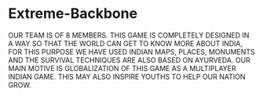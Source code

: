 # Extreme-Backbone
OUR TEAM IS OF 8 MEMBERS. THIS GAME IS COMPLETELY DESIGNED IN A WAY SO THAT THE WORLD CAN GET TO KNOW MORE ABOUT INDIA, FOR THIS PURPOSE WE HAVE USED INDIAN MAPS, PLACES, MONUMENTS AND THE SURVIVAL TECHNIQUES ARE ALSO BASED ON AYURVEDA.  OUR MAIN MOTIVE IS GLOBALIZATION OF THIS GAME AS A MULTIPLAYER INDIAN GAME. THIS MAY ALSO INSPIRE YOUTHS TO HELP OUR NATION GROW.
